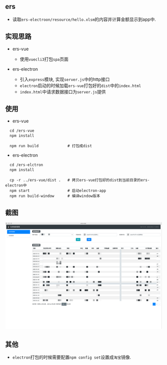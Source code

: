 ## ers
  - 读取`ers-electroon/resource/hello.xlsm`的内容并计算金额显示到app中.

## 实现思路
  - ers-vue
    + 使用`vuecli3`打包`spa`页面
   
  - ers-electron
    + 引入`express`模块, 实现`server.js`中的http接口 
    + `electron`启动的时候加载`ers-vue`打包好的`dist`中的`index.html`
    + `index.html`中请求数据接口为`server.js`提供

## 使用
  - ers-vue
  ```
    cd /ers-vue
    npm install
    
    npm run build             # 打包成dist
  ```

  - ers-electron
  ```
    cd /ers-elctron
    npm install
    
    cp -r ../ers-vue/dist .   # 拷贝ers-vue打包好的dist到当前目录的ers-electron中
    npm start                 # 启动electron-app
    npm run build-window      # 编译window版本
  ```

## 截图
  ![img1](./ers-electron/resource/img.png)


## 其他
  - `electron`打包的时候需要配置`npm config set`设置成`淘宝`镜像.
    
